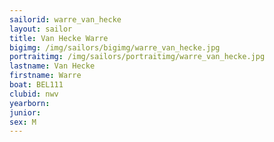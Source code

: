 ```yaml
---
sailorid: warre_van_hecke
layout: sailor
title: Van Hecke Warre
bigimg: /img/sailors/bigimg/warre_van_hecke.jpg
portraitimg: /img/sailors/portraitimg/warre_van_hecke.jpg
lastname: Van Hecke
firstname: Warre
boat: BEL111
clubid: nwv
yearborn: 
junior: 
sex: M
---
```

